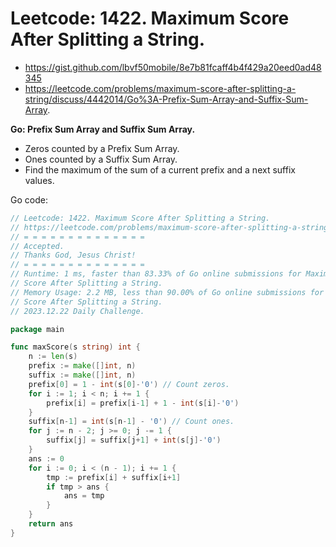 # Leetcode: 1422. Maximum Score After Splitting a String.

- https://gist.github.com/lbvf50mobile/8e7b81fcaff4b4f429a20eed0ad48345
- https://leetcode.com/problems/maximum-score-after-splitting-a-string/discuss/4442014/Go%3A-Prefix-Sum-Array-and-Suffix-Sum-Array.

**Go: Prefix Sum Array and Suffix Sum Array.**

- Zeros counted by a Prefix Sum Array.
- Ones counted by a Suffix Sum Array. 
- Find the maximum of the sum of a current prefix and a next suffix values.

Go code:
```Go
// Leetcode: 1422. Maximum Score After Splitting a String.
// https://leetcode.com/problems/maximum-score-after-splitting-a-string/
// = = = = = = = = = = = = = =
// Accepted.
// Thanks God, Jesus Christ!
// = = = = = = = = = = = = = =
// Runtime: 1 ms, faster than 83.33% of Go online submissions for Maximum
// Score After Splitting a String.
// Memory Usage: 2.2 MB, less than 90.00% of Go online submissions for Maximum
// Score After Splitting a String.
// 2023.12.22 Daily Challenge.

package main

func maxScore(s string) int {
	n := len(s)
	prefix := make([]int, n)
	suffix := make([]int, n)
	prefix[0] = 1 - int(s[0]-'0') // Count zeros.
	for i := 1; i < n; i += 1 {
		prefix[i] = prefix[i-1] + 1 - int(s[i]-'0')
	}
	suffix[n-1] = int(s[n-1] - '0') // Count ones.
	for j := n - 2; j >= 0; j -= 1 {
		suffix[j] = suffix[j+1] + int(s[j]-'0')
	}
	ans := 0
	for i := 0; i < (n - 1); i += 1 {
		tmp := prefix[i] + suffix[i+1]
		if tmp > ans {
			ans = tmp
		}
	}
	return ans
}
```
